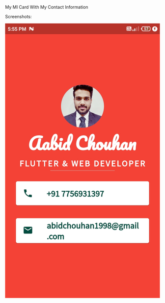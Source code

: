 My MI Card With My Contact Information

Screenshots:


![alt text](https://github.com/aabidchauhan/My-Mi-Card/blob/master/images/Mi-Card.jpg?raw=true)
